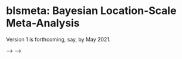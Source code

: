 
<!-- README.md is generated from README.Rmd. Please edit that file -->

# blsmeta: Bayesian Location-Scale Meta-Analysis

Version 1 is forthcoming, say, by May 2021.

<!-- <!-- badges: start -->

–\> <!-- <!-- badges: end --> –\>

<!-- ## Installation -->

<!-- You can install the development version from [GitHub](https://github.com/) with: -->

<!-- ``` r -->

<!-- # install.packages("devtools") -->

<!-- devtools::install_github("donaldRwilliams/blsmeta") -->

<!-- ``` -->

<!-- ## Example -->

<!-- This is a basic example which shows you how to solve a common problem: -->
